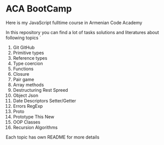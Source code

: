 # ACA BootCamp   

Here is my JavaScript fulltime course in Armenian Code Academy   
  
In this repository you can find a lot of tasks solutions and literatures about following topics `   
  
1) Git GitHub  
2) Primitive types  
3) Reference types  
4) Type coercion  
5) Functions  
6) Closure  
7) Pair game  
8) Array methods  
9) Destructuring Rest Spreed  
10) Object Json  
11) Date Descriptors Setter/Getter    
12) Errors RegExp  
13) Proto  
14) Prototype This New  
15) OOP Classes  
16) Recursion Algorithms    
  
Each topic has own README for more details
